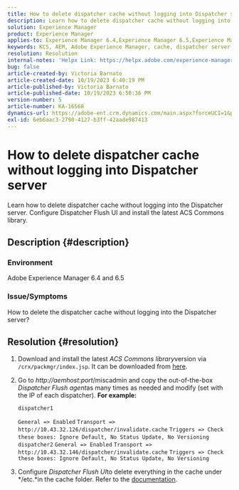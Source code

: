 ```yaml
---
title: How to delete dispatcher cache without logging into Dispatcher server
description: Learn how to delete dispatcher cache without logging into Dispatcher server.
solution: Experience Manager
product: Experience Manager
applies-to: Experience Manager 6.4,Experience Manager 6.5,Experience Manager
keywords: KCS, AEM, Adobe Experience Manager, cache, dispatcher server
resolution: Resolution
internal-notes: 'Helpx Link: https://helpx.adobe.com/experience-manager/kb/How-to-delete-the-dispatcher-cache-without-logging-into-the-Dispatchers-AEM.html'
bug: false
article-created-by: Victoria Barnato
article-created-date: 10/19/2023 6:40:19 PM
article-published-by: Victoria Barnato
article-published-date: 10/19/2023 6:50:36 PM
version-number: 5
article-number: KA-16568
dynamics-url: https://adobe-ent.crm.dynamics.com/main.aspx?forceUCI=1&pagetype=entityrecord&etn=knowledgearticle&id=94f206ee-ae6e-ee11-8df0-6045bd006793
exl-id: 6eb6aac3-2790-4127-b3ff-42aade987413
---
```

# How to delete dispatcher cache without logging into Dispatcher server


Learn how to delete dispatcher cache without logging into the Dispatcher server. Configure Dispatcher Flush UI and install the latest ACS Commons library.

## Description {#description}


### <b>Environment</b>

Adobe Experience Manager 6.4 and 6.5



### <b>Issue/Symptoms</b>

How to delete the dispatcher cache without logging into the Dispatcher server?


## Resolution {#resolution}


1. Download and install the latest *ACS Commons library*version via `/crx/packmgr/index.jsp`. It can be downloaded from [here](https://github.com/Adobe-Consulting-Services/acs-aem-commons/releases).
2. Go to *http://aemhost:port*/miscadmin and copy the out-of-the-box *Dispatcher Flush agent*as many times as needed and modify (set with the IP of each dispatcher).
    <b>For example:</b>
    


    ```
    dispatcher1
    ```

    
    `General => Enabled`
    `Transport => http://10.43.32.126/dispatcher/invalidate.cache`
    `Triggers => Check these boxes: Ignore Default, No Status Update, No Versioning`
    ` `
    `dispatcher2`
    `General => Enabled`
    `Transport => http://10.43.32.146/dispatcher/invalidate.cache`
    `Triggers => Check these boxes: Ignore Default, No Status Update, No Versioning`
3. Configure *Dispatcher Flush UI*to delete everything in the cache under */etc.*in the cache folder. Refer to the [documentation](https://adobe-consulting-services.github.io/acs-aem-commons/features/dispatcher-flush-ui/index.html).
